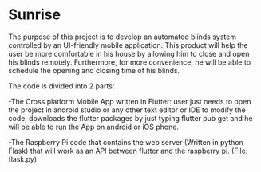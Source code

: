 # Sunrise

The purpose of this project is to develop an automated blinds system controlled by an UI-friendly mobile application. This product will help the user be more comfortable in his house by allowing him to close and open his blinds remotely. Furthermore, for more convenience, he will be able to schedule the opening and closing time of his blinds.

The code is divided into 2 parts:

-The Cross platform Mobile App written in Flutter: user just needs to open the project in android studio or any other text editor or IDE to modify the code, downloads the flutter packages by just typing flutter pub get and he will be able to run the App on android or iOS phone.

-The Raspberry Pi code that contains the web server (Written in python Flask) that will work as an API between flutter and the raspberry pi. (File: flask.py)
